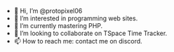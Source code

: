- 👋 Hi, I’m @protopixel06
- 👀 I’m interested in programming web sites.
- 🌱 I’m currently mastering PHP.
- 💞️ I’m looking to collaborate on TSpace Time Tracker.
- 📫 How to reach me: contact me on discord.
